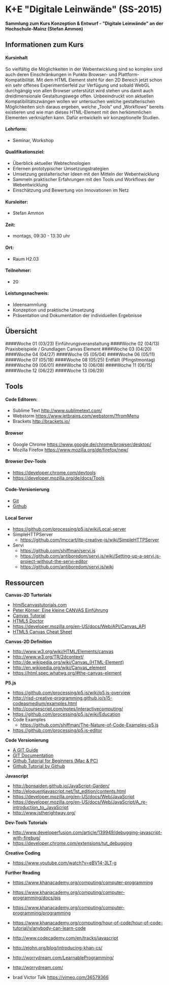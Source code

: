 K+E "Digitale Leinwände" (SS-2015)
===================================
__Sammlung zum Kurs Konzeption & Entwurf - "Digitale Leinwände" an der Hochschule-Mainz (Stefan Ammon)__



## Informationen zum Kurs

#### Kursinhalt
So vielfältig die Möglichkeiten in der Webentwicklung sind so komplex sind auch deren Einschränkungen in Punkto Browser- und Plattform-Kompatibilität. Mit dem <Canvas> HTML Element steht für den 2D Bereich jetzt schon ein sehr offenes Experimentierfeld zur Verfügung und sobald WebGL durchgängig von allen Browser unterstützt wird stehen uns damit auch dreidimensionale Gestaltungswege offen. Unbeeindruckt von aktuellen Kompatibilitätszwängen wollen wir untersuchen welche gestalterischen Möglichkeiten sich daraus ergeben, welche „Tools“ und „Workflows“ bereits existieren und wie man dieses HTML-Element mit den herkömmlichen Elementen verknüpfen kann. Dafür entwickeln wir konzeptionelle Studien.


#### Lehrform:
- Seminar, Workshop

#### Qualifikationsziel:
- Überblick aktueller Webtechnologien
- Erlernen prototypischer Umsetzungstrategien 
- Umsetzung gestalterischer Ideen mit den Mitteln der Webentwicklung
- Sammeln praktischer Erfahrungen mit den Tools und Workflows der Webentwicklung
- Einschätzung und Bewertung von Innovationen im Netz

#### Kursleiter:
- Stefan Ammon

#### Zeit:
- montags, 09:30 - 13:30 uhr

#### Ort:
- Raum H2.03

#### Teilnehmer:
- 20

#### Leistungsnachweis:
- Ideensammlung
- Konzeption und praktische Umsetzung
- Präsentation und Dokumentation der individuellen Ergebnisse



## Übersicht

####Woche 01 (03/23) Einführungsveranstaltung
####Woche 02 (04/13) Praxisbeispiele / Grundlagen Canvas Element
####Woche 03 (04/20)
####Woche 04 (04/27) 
####Woche 05 (05/04) 
####Woche 06 (05/11) 
####Woche 07 (05/18) 
####Woche 08 (05/25) Entfällt (Pfingstmontag)
####Woche 09 (06/01) 
####Woche 10 (06/08) 
####Woche 11 (06/15) 
####Woche 12 (06/22) 
####Woche 13 (06/29) 



## Tools

#### Code Editoren:
- Sublime Text  http://www.sublimetext.com/
- Webstorm  https://www.jetbrains.com/webstorm/?fromMenu
- Brackets  http://brackets.io/

#### Browser
- Google Chrome  https://www.google.de/chrome/browser/desktop/
- Mozilla Firefox  https://www.mozilla.org/de/firefox/new/

#### Browser Dev-Tools
- https://developer.chrome.com/devtools
- https://developer.mozilla.org/de/docs/Tools

#### Code-Versionierung
- [Git](http://git-scm.com/)
- [Github](https://github.com/) 

#### Local Server
- https://github.com/processing/p5.js/wiki/Local-server
- SimpleHTTPServer
	- https://github.com/lmccart/itp-creative-js/wiki/SimpleHTTPServer
- Servi
	- https://github.com/shiffman/servi.js
	- https://github.com/antiboredom/servi.js/wiki/Setting-up-a-servi.js-project-without-the-servi-editor
	- https://github.com/antiboredom/servi.js/wiki



## Ressourcen

**Canvas-2D Turtorials**
- [html5canvastutorials.com](http://www.html5canvastutorials.com/tutorials/html5-canvas-element/)
- [Peter Körner: Eine kleine CANVAS Einführung](http://www.peterkroener.de/eine-kleine-canvas-einfuehrung/)
- [Canvas Tutorial](http://canvas.quaese.de/)
- [HTML5 Doctor <CANVAS>](http://html5doctor.com/an-introduction-to-the-canvas-2d-api/)
- https://developer.mozilla.org/en-US/docs/Web/API/Canvas_API
- [HTML5 Canvas Cheat Sheet](http://www.selfhtml5.org/wp-content/uploads/2010/07/HTML5_Canvas_Cheat_Sheet.png)

**Canvas-2D Definition**
- http://www.w3.org/wiki/HTML/Elements/canvas
- http://www.w3.org/TR/2dcontext/
- http://de.wikipedia.org/wiki/Canvas_(HTML-Element)
- http://en.wikipedia.org/wiki/Canvas_element
- https://html.spec.whatwg.org/#the-canvas-element

**P5.js**
- https://github.com/processing/p5.js/wiki/p5.js-overview
- http://risd-creative-programming.github.io/s15-codeasmedium/examples.html
- http://coursescript.com/notes/interactivecomputing/
- https://github.com/processing/p5.js/wiki/Education
- Code Examples
	- https://github.com/shiffman/The-Nature-of-Code-Examples-p5.js
- https://github.com/processing/p5.js-editor

**Code Versionierung**
-  [A GIT Guide](http://rogerdudler.github.io/git-guide/)
- [GIT Documentation](http://git-scm.com/documentation)
- [Github Tutorial for Beginners (Mac & PC)](https://www.youtube.com/watch?v=0fKg7e37bQE) 
- [Github Tutorial by Github](https://try.github.io/levels/1/challenges/1) 

**Javascript**
- http://bonsaiden.github.io/JavaScript-Garden/
- http://eloquentjavascript.net/1st_edition/contents.html
- https://developer.mozilla.org/en-US/docs/Web/JavaScript
- https://developer.mozilla.org/en-US/docs/Web/JavaScript/A_re-introduction_to_JavaScript
- http://www.jstherightway.org/

**Dev-Tools Tutorials** 
- http://www.developerfusion.com/article/139949/debugging-javascript-with-firebug/
- https://developer.chrome.com/extensions/tut_debugging

**Creative Coding**
- https://www.youtube.com/watch?v=eBV14-3LT-g

**Further Reading**
- https://www.khanacademy.org/computing/computer-programming
- https://www.khanacademy.org/computing/computer-programming/docs/pjs
- https://www.khanacademy.org/computing/computer-programming/programming
- https://www.khanacademy.org/computing/hour-of-code/hour-of-code-tutorial/v/anybody-can-learn-code
- http://www.codecademy.com/en/tracks/javascript

- http://ejohn.org/blog/introducing-khan-cs/
- http://worrydream.com/LearnableProgramming/
- http://worrydream.com/
- brad Victor Talk https://vimeo.com/36579366
